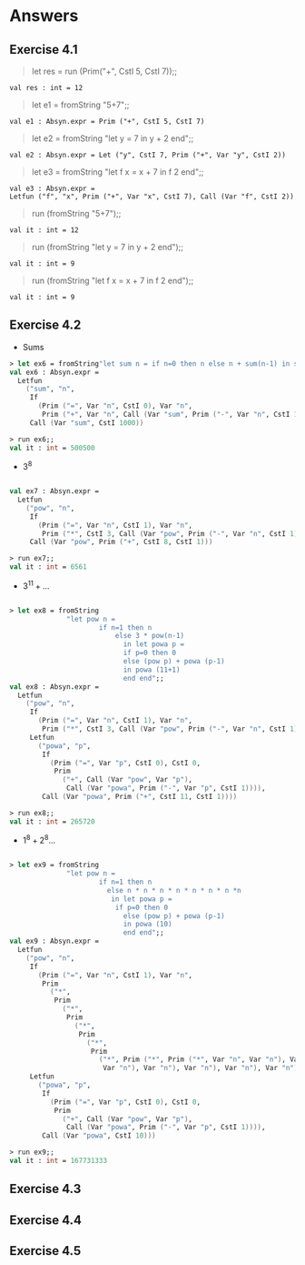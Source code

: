 # Answers 


## Exercise 4.1

>    let res = run (Prim("+", CstI 5, CstI 7));;
> 
    val res : int = 12

>    let e1 = fromString "5+7";;
> 
    val e1 : Absyn.expr = Prim ("+", CstI 5, CstI 7)

>    let e2 = fromString "let y = 7 in y + 2 end";;
> 
    val e2 : Absyn.expr = Let ("y", CstI 7, Prim ("+", Var "y", CstI 2))

>    let e3 = fromString "let f x = x + 7 in f 2 end";;
> 
    val e3 : Absyn.expr =
    Letfun ("f", "x", Prim ("+", Var "x", CstI 7), Call (Var "f", CstI 2))

>    run (fromString "5+7");;
> 
    val it : int = 12

>    run (fromString "let y = 7 in y + 2 end");;
> 
    val it : int = 9

>    run (fromString "let f x = x + 7 in f 2 end");;
> 
    val it : int = 9

## Exercise 4.2

* Sums 

``` Fsharp
> let ex6 = fromString"let sum n = if n=0 then n else n + sum(n-1) in sum 1000 end";;
val ex6 : Absyn.expr =
  Letfun
    ("sum", "n",
     If
       (Prim ("=", Var "n", CstI 0), Var "n",
        Prim ("+", Var "n", Call (Var "sum", Prim ("-", Var "n", CstI 1)))),
     Call (Var "sum", CstI 1000))

> run ex6;;
val it : int = 500500

```

* $3^8$

``` Fsharp

val ex7 : Absyn.expr =
  Letfun
    ("pow", "n",
     If
       (Prim ("=", Var "n", CstI 1), Var "n",
        Prim ("*", CstI 3, Call (Var "pow", Prim ("-", Var "n", CstI 1)))),
     Call (Var "pow", Prim ("+", CstI 8, CstI 1)))

> run ex7;;
val it : int = 6561

```

* $3^{11}+...$

``` Fsharp

> let ex8 = fromString 
              "let pow n =
                      if n=1 then n
                          else 3 * pow(n-1)
                            in let powa p = 
                            if p=0 then 0 
                            else (pow p) + powa (p-1)
                            in powa (11+1)
                            end end";; 
val ex8 : Absyn.expr =
  Letfun
    ("pow", "n",
     If
       (Prim ("=", Var "n", CstI 1), Var "n",
        Prim ("*", CstI 3, Call (Var "pow", Prim ("-", Var "n", CstI 1)))),
     Letfun
       ("powa", "p",
        If
          (Prim ("=", Var "p", CstI 0), CstI 0,
           Prim
             ("+", Call (Var "pow", Var "p"),
              Call (Var "powa", Prim ("-", Var "p", CstI 1)))),
        Call (Var "powa", Prim ("+", CstI 11, CstI 1))))

> run ex8;;
val it : int = 265720

```

* $1^{8}+2^8...$

``` Fsharp

> let ex9 = fromString 
              "let pow n =
                      if n=1 then n
                        else n * n * n * n * n * n * n *n  
                         in let powa p = 
                          if p=0 then 0 
                            else (pow p) + powa (p-1)
                            in powa (10) 
                            end end";;
val ex9 : Absyn.expr =
  Letfun
    ("pow", "n",
     If
       (Prim ("=", Var "n", CstI 1), Var "n",
        Prim
          ("*",
           Prim
             ("*",
              Prim
                ("*",
                 Prim
                   ("*",
                    Prim
                      ("*", Prim ("*", Prim ("*", Var "n", Var "n"), Var "n"),
                       Var "n"), Var "n"), Var "n"), Var "n"), Var "n")),
     Letfun
       ("powa", "p",
        If
          (Prim ("=", Var "p", CstI 0), CstI 0,
           Prim
             ("+", Call (Var "pow", Var "p"),
              Call (Var "powa", Prim ("-", Var "p", CstI 1)))),
        Call (Var "powa", CstI 10)))

> run ex9;;
val it : int = 167731333

```





## Exercise 4.3


## Exercise 4.4


## Exercise 4.5